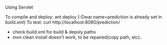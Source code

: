 Using Servlet


To compile and deploy: ant deploy (-Dwar.name=prediction is already set in build.xml)
To test:               curl http://localhost:8080/prediction/

- check build.xml for build & depoly paths
- mvn clean install doesn't work, to be repaired(copy path, etc)..